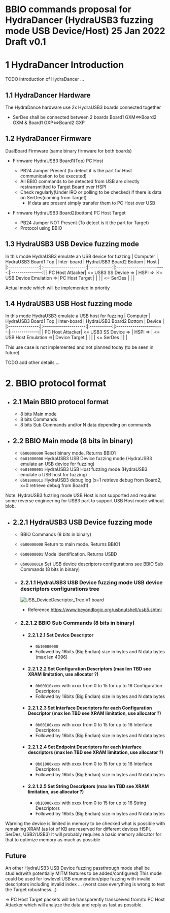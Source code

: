 # BBIO commands proposal for HydraDancer (HydraUSB3 fuzzing mode USB Device/Host) 25 Jan 2022 Draft v0.1

# 1 HydraDancer Introduction
TODO introduction of HydraDancer ...

## 1.1 HydraDancer Hardware
The HydraDance hardware use 2x HydraUSB3 boards connected together
* SerDes shall be connected between 2 boards Board1 GXM<=>Board2 GXM & Board1 GXP<=>Board2 GXP

## 1.2 HydraDancer Firmware
DualBoard Firmware (same binary firmware for both boards)
- Firmware HydraUSB3 Board1(Top) PC Host
  - PB24 Jumper Present (to detect it is the part for Host communication to be executed)
  - All BBIO commands to be detected from USB are directly restransmitted to Target Board over HSPI
  - Check regularly(Under IRQ or polling to be checked) if there is data on SerDes(coming from Target)
    - If data are present simply transfer them to PC Host over USB

- Firmware HydraUSB3 Board2(bottom) PC Host Target
  - PB24 Jumper NOT Present (To detect is it the part for Target)
  - Protocol using BBIO

## 1.3 HydraUSB3 USB Device fuzzing mode
In this mode HydraUSB3 emulate an USB device for fuzzing
|    Computer     | HydraUSB3 Board1 Top  | Inter-board | HydraUSB3 Board2 Bottom |     Host         |
|:---------------:|:---------------------:|:-----------:|:------------------------:|:---------------:|
| PC Host Attacker| <= USB3 SS Device =>  |  HSPI =>    |<= USB Device Emulation =>| PC Host Target  |
|                 |                       |  <= SerDes  |                          |                 |

Actual mode which will be implemented in priority

## 1.4 HydraUSB3 USB Host fuzzing mode
In this mode HydraUSB3 emulate a USB host for fuzzing
|    Computer     | HydraUSB3 Board1 Top  | Inter-board | HydraUSB3 Board2 Bottom |     Device    |
|:---------------:|:---------------------:|:-----------:|:-----------------------:|:-------------:|
| PC Host Attacker| <= USB3 SS Device =>  |  HSPI =>    | <= USB Host Emulation =>| Device Target |
|                 |                       |  <= SerDes  |                         |               |

This use case is not implemented and not planned today (to be seen in future)

TODO add other details ...

# 2. BBIO protocol format

- ## 2.1 Main BBIO protocol format
  - 8 bits Main mode
  - 8 bits Commands
  - 8 bits Sub Commands and/or N data depending on commands

- ## 2.2 BBIO Main mode (8 bits in binary)
  - `0b00000000` Reset binary mode. Returns BBIO1 
  - `0b01000000` HydraUSB3 USB Device fuzzing mode (HydraUSB3 emulate an USB device for fuzzing)
  - `0b01000001` HydraUSB3 USB Host fuzzing mode (HydraUSB3 emulate a USB host for fuzzing)
  - `0b0100001x` HydraUSB3 debug log (x=1 retrieve debug from Board2, x=0 retrieve debug from Board1)

Note: HydraUSB3 fuzzing mode USB Host is not supported and requires some reverse engineering for USB3 part to support USB Host mode without blob.

  - ## 2.2.1 HydraUSB3 USB Device fuzzing mode
    - BBIO Commands (8 bits in binary)
    - `0b00000000` Return to main mode. Returns BBIO1 
    - `0b00000001` Mode identification. Returns USBD
    - `0b00000010` Set USB device descriptors configurations see BBIO Sub Commands (8 bits in binary)

    - ### 2.2.1.1 HydraUSB3 USB Device fuzzing mode USB device descriptors configurations tree

      ![USB_DeviceDescriptor_Tree V1 board](USB_DeviceDescriptor_Tree.jpg)
	  - Reference https://www.beyondlogic.org/usbnutshell/usb5.shtml

    - ### 2.2.1.2 BBIO Sub Commands (8 bits in binary)
      - #### 2.2.1.2.1 Set Device Descriptor
        - `0b10000000`
        - Followed by 16bits (Big Endian) size in bytes and N data bytes (max len 4096)

      - #### 2.2.1.2.2 Set Configuration Descriptors (max len TBD see XRAM limitation, use allocator ?)
        - `0b00010xxxx` with xxxx from 0 to 15 for up to 16 Configuration Descriptors
        - Followed by 16bits (Big Endian) size in bytes and N data bytes

      - #### 2.2.1.2.3 Set Interface Descriptors for each Configuration Descriptor (max len TBD see XRAM limitation, use allocator ?)
        - `0b00100xxxx` with xxxx from 0 to 15 for up to 16 Interface Descriptors
        - Followed by 16bits (Big Endian) size in bytes and N data bytes

      - #### 2.2.1.2.4 Set Endpoint Descriptors for each Interface descriptors (max len TBD see XRAM limitation, use allocator ?)
        - `0b01000xxxx` with xxxx from 0 to 15 for up to 16 Interface Descriptors
        - Followed by 16bits (Big Endian) size in bytes and N data bytes

      - #### 2.2.1.2.5 Set String Descriptors (max len TBD see XRAM limitation, use allocator ?)
        - `0b10000xxxx` with xxxx from 0 to 15 for up to 16 String Descriptors
        - Followed by 16bits (Big Endian) size in bytes and N data bytes

Warning the device is limited in memory to be checked what is possible with remaining XRAM (as lot of KB are reserved for different devices HSPI, SerDes, USB2/USB3)
It will probably requires a basic memory allocator for that to optimize memory as much as possible

## Future
An other HydraUSB3 USB Device fuzzing passthrough mode shall be studied(with potentially MITM features to be added/configured)
This mode could be used for lowlevel USB enumeration/pipe fuzzing with invalid descriptors including invalid index ... (worst case everything is wrong to test the Target robustness...)

=> PC Host Target packets will be transparently transceived from/to PC Host Attacker which will analyze the data and reply as fast as possible.
